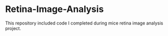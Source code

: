 # Retina-Image-Analysis
This repository included code I completed during mice retina image analysis project.
